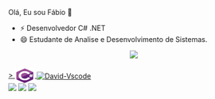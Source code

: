 Olá, Eu sou Fábio 👋



- ⚡ Desenvolvedor C# .NET  
- 😄 Estudante de Analise e Desenvolvimento de Sistemas.
<div align="center">
  <a href="https://github.com/fbluiz">
  <img height="180em" src="https://github-readme-stats.vercel.app/api/top-langs/?username=fbluiz&layout=compact&langs_count=7&theme=cobalt"/>
</div>
  
  <div style="display: inline_block"><br>>
  <img align="center" alt="David-Csharp" height="30" width="40" src="https://raw.githubusercontent.com/devicons/devicon/master/icons/csharp/csharp-original.svg">
  <img align="center" alt="David-Vscode" height="30" width="40" src="https://cdn.jsdelivr.net/gh/devicons/devicon/icons/vscode/vscode-original.svg" />


  </div>
  <div> 
  <a href="https://instagram.com/fbluiz_" target="_blank"><img src="https://img.shields.io/badge/-Instagram-%23E4405F?style=for-the-badge&logo=instagram&logoColor=white" target="_blank"></a>
  <a href = "mailto:fbluiz.sf@gmail.com"><img src="https://img.shields.io/badge/-Gmail-%23333?style=for-the-badge&logo=gmail&logoColor=white" target="_blank"></a>
  <a href="https://www.linkedin.com/in/f%C3%A1bio-luiz/" target="_blank"><img src="https://img.shields.io/badge/-LinkedIn-%230077B5?style=for-the-badge&logo=linkedin&logoColor=white" target="_blank"></a> 
  
</div>
